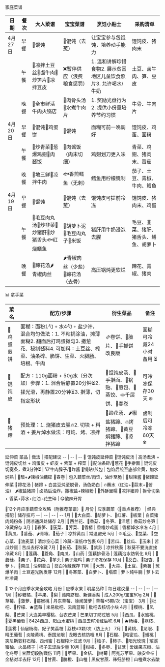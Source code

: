 家庭菜谱

日期​ | ​餐次​ | ​大人菜谱​ | ​宝宝菜谱​ | ​烹饪小贴士​ | ​采购清单​
-- | -- | -- | -- | -- | --
4月27日​ | 早餐​ | 🥟馄饨 | 🥟馄饨（去葱） | 让宝宝参与包馄饨，培养动手能力 | 馄饨皮、猪肉末
​ | ​午餐​ | 🥔凉拌土豆丝🥩卤牛肉🎍炒笋片🌯凉拌豆皮 | ❌暂停供应（浪费粮食惩罚） | 1. 温和讲解珍惜食物2. 展示贫困地区儿童饮食照片3. 允许喝水/牛奶 | 土豆、卤牛肉、笋、豆皮
​ | ​晚餐​ | 🍲全市鲜活牛肉火锅店 | 🦴肉骨头汤🥩水煮牛肉片 | 1. 奖励光盘行为2. 提供小份量培养节约习惯 | 牛骨、牛肉片
4月20日​ | ​早餐​ | 🥟馄饨🍳鸡蛋饼 | 🥟馄饨 | 面糊可前一晚调好 | 馄饨皮、鸡蛋、面粉
  | ​午餐​ | 🥬炒青菜🍗葱爆鸡翅🍛肉酱饭 | 🍛肉酱饭（肉末切细） | 鸡翅划刀更入味 | 青菜、鸡翅、猪肉末、番茄
  | ​晚餐​ | 🥔地三鲜🥩凉拌牛肉 | 🐟香煎鳕鱼（无刺） | 鳕鱼用柠檬腌制 | 茄子、土豆、青椒、牛肉、鳕鱼
​4月19日​ | ​早餐​ | 🥟馄饨 | 🥟馄饨（去葱） | 馄饨皮可提前冷冻 | 馄饨皮、猪肉末、鸡蛋
  | ​午餐​ | 🍲毛豆肉丸汤🌿炒韭菜🐖炒猪肝👅炒猪舌头🐟红烧鳝鱼 | 🥕胡萝卜泥🍡毛豆肉丸子🍚米饭 | 猪肝用牛奶浸泡去腥 | 毛豆、韭菜、猪肝、猪舌头、鳝鱼、胡萝卜
  | ​晚餐​ | 🍖蹄花汤🌶️青椒肉丝 | 🌶️青椒肉丝（少盐）🍖蹄花汤（去骨） | 高压锅炖更软烂 | 蹄花、青椒、猪肉


📊 拿手菜

​菜名​ | ​配方/步骤​ | ​衍生菜品​ | ​备注​
-- | -- | -- | --
​🥞鸡蛋煎饼​ | ​面糊​：面粉1勺 + 水4勺 + 盐少许，混合均匀​做法​：1. 不粘锅涂油，摊薄面糊2. 翻面后打鸡蛋摊匀3. 撒葱花、秘制酱料4. 可加料：土豆丝、榨菜、油条碎、脆饼、生菜、火腿肠、培根、牛肉 | 🫔卷饼、🥨脆片、🌮手抓饼改良版 | 面糊可冷藏24小时备用 ⏳
​🥟馄饨皮​ | ​配方​：110g面粉 + 50g水（分次加）​步骤​：1. 混合后静置20分钟⏳2. 揉光滑，再静置20分钟⏳3. 擀薄，切指定形状 | 🍜馄饨皮汤、🍝手擀面、🥟锅贴、🥟煎包、🥟蒸饺、🫓千层饼、🌯春卷 | 可冷冻保存30天 ❄️
​🍖猪蹄​ | ​预处理​：1. 烧猪皮去腥🔥2. 切块 + 料酒 + 姜片焯水​做法​：可炖、烤、凉拌 | 🍲蹄花汤、🌶️椒盐猪蹄、🔥烤猪蹄、🥘黄豆焖猪蹄、🥗凉拌猪蹄 | 卤制后可冷冻60天 ❄️

 延伸菜​ 
​菜品​ | ​做法​ | ​搭配建议​
-- | -- | --
🥟 馄饨皮延伸菜​ 
🍲馄饨皮汤 | 高汤煮沸 + 馄饨皮切丝 + 鸡蛋皮 + 虾皮 + 紫菜 + 榨菜 | 🥖配油条碎/🌱葱花
🍝手擀面 | 馄饨皮切宽条，煮3分钟⏳ | 🐮牛肉臊子/🍆炸酱
🥟锅贴/煎包 | 包馅后煎至底部金黄，加水焖熟 | 🍶醋+🌶️辣椒油蘸碟
🌯春卷 | 包入蔬菜丝/肉馅，油炸至脆 | 🍯甜辣酱
🐷猪蹄延伸菜​ 
🍲蹄花汤 | 猪蹄 + 白芸豆炖至脱骨，汤色奶白 | 🔥蘸水（红油+🧄蒜末+🍶酱油）
🌶️椒盐猪蹄 | 卤熟后油炸，撒椒盐+辣椒粉 | 🎇外酥里糯
🥗凉拌猪蹄 | 拆骨切条 + 香菜+蒜水+红油+花生碎 | 😋酸辣开胃

🍁12个月应季蔬菜全攻略（附推荐菜谱）🌱
月份 | 应季蔬菜（🌟重点推荐） | 经典搭配 | 储存技巧
-- | -- | -- | --
​1月​ | 🥬大白菜、🥕胡萝卜、🍠红薯、🌰板栗 | 白菜猪肉炖粉条 | 阴凉通风处储存
​2月​ | 🥦西兰花、🍄香菇、🎍冬笋、🧅洋葱 | 香菇炒冬笋 | 冷藏保存
​3月​ | 🌱春笋、🍃菠菜、🥬荠菜、🌿香椿 | 香椿炒鸡蛋 | 香椿焯水冷冻
​4月​ | 🥒黄瓜、🍅番茄、🌶️青椒、🍆茄子 | 凉拌黄瓜 | 常温避光
​5月​ | 🫑毛豆、🥬苋菜、🌿空心菜、🍃油麦菜 | 清炒空心菜 | 冷藏+湿纸巾包裹
​6月​ | 🍈苦瓜、🥒丝瓜、🌽玉米 | 苦瓜炒蛋 | 苦瓜去籽冷藏
​7月​ | 🍆长茄、🥬秋葵、🌿紫苏 | 凉拌秋葵 | 秋葵不要洗直接冷藏
​8月​ | 🥬莲藕、🌰菱角、🎃南瓜、🍠山药 | 莲藕排骨汤 | 莲藕泡水防氧化
​9月​ | 🍄蘑菇、🌰栗子、🥦花菜、🍁芋头 | 栗子烧鸡 | 栗子冷冻保存
​10月​ | 🥬茭白、🌰银杏、🍂萝卜、🍁南瓜 | 油焖茭白 | 茭白冷藏保存
​11月​ | 🥬大葱、🧄大蒜、🥔土豆、🍠紫薯 | 葱爆羊肉 | 土豆避光防发芽
​12月​ | 🥬冬寒菜、🍂白萝卜、🥬塌菜 | 萝卜炖牛腩 | 萝卜去叶冷藏

​🍎 12个月应季水果全攻略
​月份​ | ​应季水果​ | ​明星品种​ | ​每日建议量​
-- | -- | -- | --
​1月​ | 🍊砂糖橘、🍎苹果、🍐梨 | 赣南脐橙、新疆香梨 | 成人200g/宝宝50g
​2月​ | 🍓草莓、🍍菠萝、🥝猕猴桃 | 丹东草莓、徐闻菠萝 | 草莓≤5颗/次（宝宝）
​3月​ | 🍈枇杷、🍋柠檬、🫐蓝莓 | 米易枇杷、云南蓝莓 | 枇杷去核切小块
​4月​ | 🍒樱桃、🍍凤梨、🥭芒果 | 大连美早樱桃、台农芒果 | 芒果切丁防过敏
​5月​ | 🍉西瓜、🍑水蜜桃、🍇夏黑葡萄 | 8424西瓜、阳山水蜜桃 | 西瓜去籽冷藏后吃
​6月​ | 🫐杨梅、🍈荔枝、🍋莲雾 | 仙居杨梅、妃子笑荔枝 | 荔枝≤3颗/次（防上火）
​7月​ | 🍑黄桃、🍈龙眼、🍇晴王葡萄 | 炎陵黄桃、泰国龙眼 | 龙眼去核防噎
​8月​ | 🥝石榴、🍈哈密瓜、🍑蟠桃 | 突尼斯软籽石榴、西州蜜 | 石榴榨汁过滤
​9月​ | 🍎柚子、🍐柿子、🍇阳光玫瑰 | 琯溪蜜柚、火晶柿子 | 柿子去涩后少量
​10月​ | 🍊柑橘、🍎冬枣、🍈甘蔗 | 爱媛果冻橙、沾化冬枣 | 甘蔗切段防戳伤
​11月​ | 🍎苹果、🍊金桔、🍓树莓 | 阿克苏苹果、融安金桔 | 金桔对半去籽
​12月​ | 🍓甘蔗、🍊脐橙、🍎山楂 | 黑皮甘蔗、秭归脐橙 | 山楂煮水去酸
